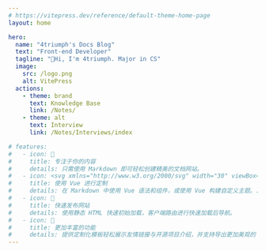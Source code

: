 ```yaml
---
# https://vitepress.dev/reference/default-theme-home-page
layout: home

hero:
  name: "4triumph's Docs Blog"
  text: "Front-end Developer"
  tagline: "🚀Hi, I'm 4triumph. Major in CS"
  image:
    src: /logo.png
    alt: VitePress
  actions:
    - theme: brand
      text: Knowledge Base
      link: /Notes/
    - theme: alt
      text: Interview
      link: /Notes/Interviews/index

# features:
#   - icon: 📝
#     title: 专注于你的内容
#     details: 只需使用 Markdown 即可轻松创建精美的文档网站。
#   - icon: <svg xmlns="http://www.w3.org/2000/svg" width="30" viewBox="0 0 256 220.8"><path fill="#41B883" d="M204.8 0H256L128 220.8 0 0h97.92L128 51.2 157.44 0h47.36Z"/><path fill="#41B883" d="m0 0 128 220.8L256 0h-51.2L128 132.48 50.56 0H0Z"/><path fill="#35495E" d="M50.56 0 128 133.12 204.8 0h-47.36L128 51.2 97.92 0H50.56Z"/></svg>
#     title: 使用 Vue 进行定制
#     details: 在 Markdown 中使用 Vue 语法和组件，或使用 Vue 构建自定义主题。.
#   - icon: 🚀
#     title: 快速发布网站
#     details: 使用静态 HTML 快速初始加载，客户端路由进行快速加载后导航。
#   - icon: 🦄
#     title: 更加丰富的功能
#     details: 提供定制化模板轻松展示友情链接与开源项目介绍，并支持导出更加美观的 PDF 文件。
---
```


